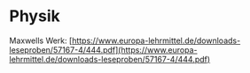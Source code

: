 # Physik

Maxwells Werk: [https://www.europa-lehrmittel.de/downloads-leseproben/57167-4/444.pdf](https://www.europa-lehrmittel.de/downloads-leseproben/57167-4/444.pdf)
